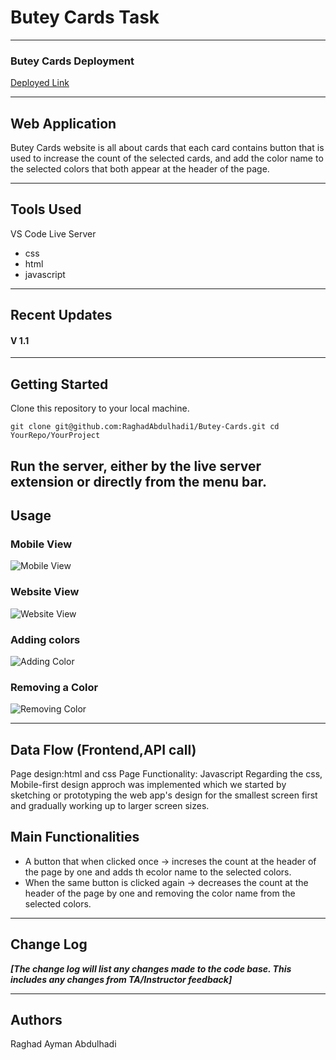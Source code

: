 # Butey Cards Task
---
### Butey Cards Deployment

[Deployed Link](https://raghadabdulhadi1.github.io/Butey-Cards/)

---
## Web Application
Butey Cards website is all about cards that each card contains button that is used to increase the count of the selected cards, and add the color name to the selected colors that both appear at the header of the page.

---

## Tools Used
VS Code
Live Server

- css
- html
- javascript

---

## Recent Updates

#### V 1.1

---

## Getting Started

Clone this repository to your local machine.

`git clone git@github.com:RaghadAbdulhadi1/Butey-Cards.git
cd YourRepo/YourProject`

Run the server, either by the live server extension or directly from the menu bar.
---


## Usage

### Mobile View
![Mobile View](./images/mobile-view.png)
### Website View
![Website View](./images/website%20view.png)

### Adding colors
![Adding Color](./images/add-color.png)

### Removing a Color
![Removing Color](./images/remove-color.png)

---
## Data Flow (Frontend,API call)
Page design:html and css
Page Functionality: Javascript
Regarding the css, Mobile-first design approch was implemented which we started by sketching or prototyping the web app's design for the smallest screen first and gradually working up to larger screen sizes.

## Main Functionalities
- A button that when clicked once -> increses the count at the header of the page by one and adds th ecolor name to the selected colors.
- When the same button is clicked again -> decreases the count at the header of the page by one and removing the color name from the selected colors.

---

## Change Log
***[The change log will list any changes made to the code base. This includes any changes from TA/Instructor feedback]***

---

## Authors
Raghad Ayman Abdulhadi
